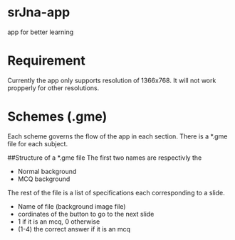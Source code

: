 # srJna-app
app for better learning
# Requirement
Currently the app only supports resolution of 1366x768.
It will not work propperly for other resolutions.
# Schemes (.gme)
Each scheme governs the flow of the app in each section.
There is a *.gme file for each subject.

##Structure of a *.gme file
The first two names are respectivly the
* Normal background
* MCQ background

The rest of the file is a list of specifications each corresponding to a slide.

* Name of file (background image file)
* cordinates of the button to go to the next slide
* 1 if it is an mcq, 0 otherwise
* (1-4) the correct answer if it is an mcq
